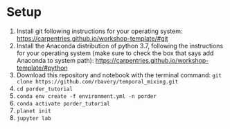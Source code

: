 # Setup
1. Install git following instructions for your operating system: https://carpentries.github.io/workshop-template/#git
2. Install the Anaconda distribution of python 3.7, following the instructions for your operating system (make sure to check the box that says add Anaconda to system path): https://carpentries.github.io/workshop-template/#python
3. Download this repository and notebook with the terminal command: `git clone https://github.com/rbavery/temporal_mixing.git`
4. `cd porder_tutorial`
5. `conda env create -f environment.yml -n porder`
6. `conda activate porder_tutorial`
7. `planet init`
8. `jupyter lab`
